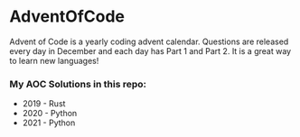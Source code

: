 # AdventOfCode
Advent of Code is a yearly coding advent calendar. Questions are released every day in December
and each day has Part 1 and Part 2. It is a great way to learn new languages!

### My AOC Solutions in this repo:
- 2019 - Rust
- 2020 - Python
- 2021 - Python
